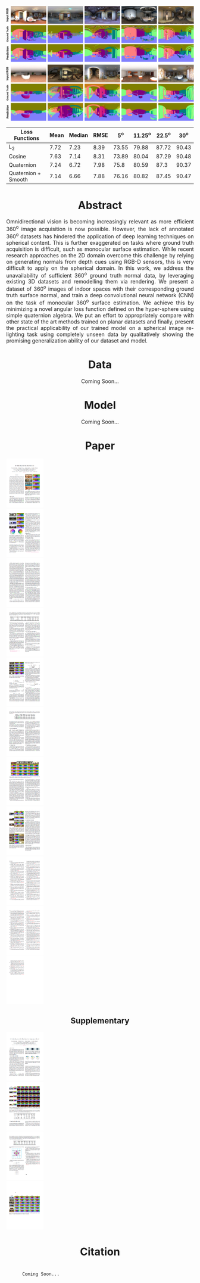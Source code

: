 
<img src = "./assets/img/360HyperSphereBanner.png" alt="Qualitative Results" width="1000"/>


| Loss Functions | Mean | Median | RMSE | 5<sup>o</sup> | 11.25<sup>o</sup> | 22.5<sup>o</sup> | 30<sup>o</sup>|
|----------------|------|--------|------|---------------|-------------------|------------------|---------------|
| L<sub>2</sub>  | 7.72 | 7.23   | 8.39 | 73.55         | 79.88             |  87.72           |   90.43       |
| Cosine         | 7.63 | 7.14   | 8.31 | 73.89         | 80.04             |  87.29           |   90.48       |
| Quaternion     | 7.24 | 6.72   | 7.98 | 75.8          | 80.59             |  87.3            |   90.37       |
|Quaternion + Smooth|7.14| 6.66  | 7.88 | 76.16         | 80.82             | 87.45            |90.47          |



<h1 align="center"> Abstract </h1>
<p style="text-align: justify;">
Omnidirectional vision is becoming increasingly relevant as more efficient 360<sup>o</sup> image acquisition is now possible.
However, the lack of annotated 360<sup>o</sup> datasets has hindered the application of deep learning techniques on spherical content. 
This is further exaggerated on tasks where ground truth acquisition is difficult, such as monocular surface estimation. 
While recent research approaches on the 2D domain overcome this challenge by relying on generating normals from depth cues 
using RGB-D sensors, this is very difficult to apply on the spherical domain. In this work, we address the unavailability 
of sufficient 360<sup>o</sup> ground truth normal data, by leveraging existing 3D datasets and remodelling them via rendering. 
We present a dataset of 360<sup>o</sup> images of indoor spaces with their corresponding ground truth surface normal, 
and train a deep convolutional neural network (CNN) on the task of monocular 360<sup>o</sup> surface estimation. 
We achieve this by minimizing a novel angular loss function defined on the hyper-sphere using simple quaternion algebra. 
We put an effort to appropriately compare with other state of the art methods trained on planar datasets and finally, 
present the practical applicability of our trained model on a spherical image re-lighting task using completely unseen data by 
qualitatively showing the promising generalization ability of our dataset and model.
</p>


<h1 align="center"> Data </h1>
<p align="center">
  Coming Soon...
</p>
<h1 align="center"> Model </h1>
<p align="center">
  Coming Soon...
</p>


<h1 align="center"> Paper </h1>

<p align="center">
  <a href="https://arxiv.org/">
    <div>
      <img src="./assets/img/paper_thumbs/1.png" width=20%>
    </div>
    <div>
      <img src="./assets/img/paper_thumbs/2.png" width=20%>
    </div>
    <div>
      <img src="./assets/img/paper_thumbs/3.png" width=20%>
    </div>
    <div>
      <img src="./assets/img/paper_thumbs/4.png" width=20%>
    </div>
    <div>
      <img src="./assets/img/paper_thumbs/5.png" width=20%>
    </div>
    <div>
      <img src="./assets/img/paper_thumbs/6.png" width=20%>
    </div>
    <div>
      <img src="./assets/img/paper_thumbs/7.png" width=20%>
    </div>
    <div>
      <img src="./assets/img/paper_thumbs/8.png" width=20%>
    </div>
    <div>
      <img src="./assets/img/paper_thumbs/9.png" width=20%>
    </div>
    <div>
      <img src="./assets/img/paper_thumbs/10.png" width=20%>
    </div>
    <div>
      <img src="./assets/img/paper_thumbs/11.png" width=20%>
    </div>
  </a>
</p>

<h2 align="center"> Supplementary </h2>

<p align="center">
  <a href="https://arxiv.org/">
    <div>
      <img src="./assets/img/paper_thumbs/sup1.png" width=20%>
    </div>
    <div>
      <img src="./assets/img/paper_thumbs/sup2.png" width=20%>
    </div>
    <div>
      <img src="./assets/img/paper_thumbs/sup3.png" width=20%>
    </div>
    <div>
      <img src="./assets/img/paper_thumbs/sup4.png" width=20%>
    </div>
  </a>
</p>

<h1 align="center"> Citation </h1>
<p style="
    width: auto;
    background-color: #f2f2f2;
    font-size: small;
">
  <pre>
    <code>
      Coming Soon...
    </code>
  </pre>
</p>
